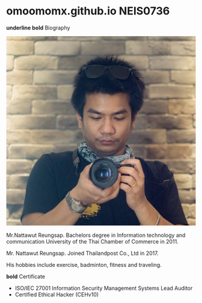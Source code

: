 # omoomomx.github.io NEIS0736

__**underline bold**__ Biography

![](pic.jpg "Mr.Nattawut Reungsap")

Mr.Nattawut Reungsap. Bachelors degree in Information technology and communication University of the Thai Chamber of Commerce in 2011.

Mr. Nattawut Reungsap. Joined Thailandpost Co., Ltd in 2017.

His hobbies include exercise, badminton, fitness and traveling.


**bold** Certificate
* ISO/IEC 27001 Information Security Management Systems Lead Auditor
* Certified Ethical Hacker (CEHv10)